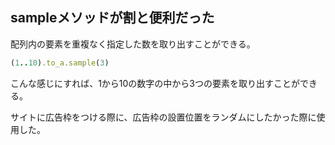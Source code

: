 ## sampleメソッドが割と便利だった

配列内の要素を重複なく指定した数を取り出すことができる。

```ruby
(1..10).to_a.sample(3)
```

こんな感じにすれば、1から10の数字の中から3つの要素を取り出すことができる。

サイトに広告枠をつける際に、広告枠の設置位置をランダムにしたかった際に使用した。
